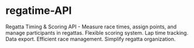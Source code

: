 # regatime-API
Regatta Timing &amp; Scoring API - Measure race times, assign points, and manage participants in regattas. Flexible scoring system. Lap time tracking. Data export. Efficient race management. Simplify regatta organization.
